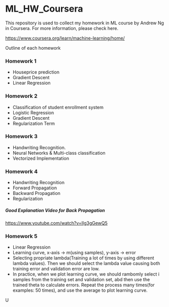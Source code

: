 # ML_HW_Coursera

This repository is used to collect my homework in ML course by Andrew Ng in Coursera.
For more information, please check here.

https://www.coursera.org/learn/machine-learning/home/

Outline of each homework

### Homework 1 ###

- Houseprice prediction
- Gradient Descent
- Linear Regression

### Homework 2 ###

- Classification of student enrollment system
- Logistic Regression
- Gradient Descent
- Regularization Term

### Homework 3 ###

- Handwriting Recognition.
- Neural Networks & Multi-class classification
- Vectorized Implementation

### Homework 4 ###

- Handwriting Recognition
- Forward Propagation
- Backward Propagation
- Regularization

##### Good Explanation Video for Back Propagation
https://www.youtube.com/watch?v=Ilg3gGewQ5

### Homework 5 ###

- Linear Regression
- Learning curve, x-axis -> m(using samples), y-axis -> error
- Selecting propriate lambda(Training a lot of times by using different lambda values). Then we should select the lambda value causing both training error and validation error are low.
- In practice, when we plot learning curve, we should rambomly select i samples from the training set and validation set, abd then use the trained theta to calculate errors. 
Repeat the process many times(for examples: 50 times), and use the average to plot learning curve.

U
